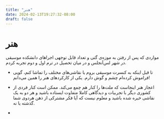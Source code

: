 ```yaml
---
title: "هنر"
date: 2024-02-13T19:27:32-08:00
draft: false
---
```


# هنر 

مواردی که پس از رفتن به موزه‌ی گتی و تعداد قابل توجهی اجراهای دانشکده موسیقی در شهر لس‌آنجلس و در میان تحصیل در ترم اول و دوم تجربه کردم.

- تا قبل اینکه به کنسرت موسیقی بروم یا نقاشی‌های مختلف را تماشا کنم، گویی فراموش کرده‌ام چشم و گوش دارم. یکی از کارکردهای هنر را همین می‌دانم!

- اعجاز هنر اینجاست که ملت‌ها را کنار هم چمع می‌کند. ممکن است کنار فردی از کشوری دیگر با تجربیات و دیدگاهی کاملا متفاوت ایستاده باشید و هر دو به یک نقاشی خیره شده باشید و معلوم نیست که آیا فکر مشترکی از ذهن هردوی شما گذشته یا نه.

- 